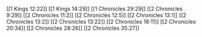 [[1 Kings 12:22]]
[[1 Kings 14:29]]
[[1 Chronicles 29:29]]
[[2 Chronicles 9:29]]
[[2 Chronicles 11:2]]
[[2 Chronicles 12:5]]
[[2 Chronicles 13:1]]
[[2 Chronicles 13:2]]
[[2 Chronicles 13:22]]
[[2 Chronicles 16:11]]
[[2 Chronicles 20:34]]
[[2 Chronicles 28:26]]
[[2 Chronicles 35:27]]
